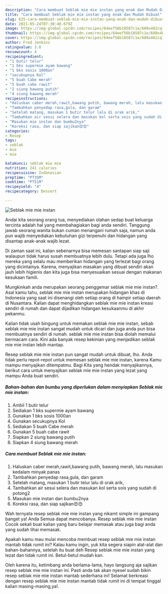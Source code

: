 ```yaml
---
description: "Cara membuat Seblak mie mie instan yang enak dan Mudah Dibuat"
title: "Cara membuat Seblak mie mie instan yang enak dan Mudah Dibuat"
slug: 625-cara-membuat-seblak-mie-mie-instan-yang-enak-dan-mudah-dibuat
date: 2021-05-24T07:30:40.679Z
image: https://img-global.cpcdn.com/recipes/64eef56b18587c1e/680x482cq70/seblak-mie-mie-instan-foto-resep-utama.jpg
thumbnail: https://img-global.cpcdn.com/recipes/64eef56b18587c1e/680x482cq70/seblak-mie-mie-instan-foto-resep-utama.jpg
cover: https://img-global.cpcdn.com/recipes/64eef56b18587c1e/680x482cq70/seblak-mie-mie-instan-foto-resep-utama.jpg
author: Fred Jenkins
ratingvalue: 3.8
reviewcount: 4
recipeingredient:
- "1 butir telur"
- "1 bks supermie ayam bawang"
- "1 bks sosis 1000an"
- "secukupnya Kol"
- "5 buah Cabe merah"
- "5 buah cabe rawit"
- "2 siung bawang putih"
- "4 siung bawang merah"
recipeinstructions:
- "Haluskan caber merah,rawit,bawang putih, bawang merah, lalu masukan kedalam minyak panas"
- "Tambahkan penyedap rasa,gula, dan garam"
- "Setelah matang, masukan 1 butir telur lalu di orak arik,"
- "Tambahkan air sesui selera dan masukan kol serta sois yang sudah di potong2"
- "Masukan mie instan dan bumbu2nya"
- "Koreksi rasa, dan siap sajikan😍😍"
categories:
- Resep
tags:
- seblak
- mie
- mie

katakunci: seblak mie mie 
nutrition: 241 calories
recipecuisine: Indonesian
preptime: "PT35M"
cooktime: "PT51M"
recipeyield: "4"
recipecategory: Dessert

---
```



![Seblak mie mie instan](https://img-global.cpcdn.com/recipes/64eef56b18587c1e/680x482cq70/seblak-mie-mie-instan-foto-resep-utama.jpg)

Andai kita seorang orang tua, menyediakan olahan sedap buat keluarga tercinta adalah hal yang membahagiakan bagi anda sendiri. Tanggung jawab seorang  wanita bukan cuman menangani rumah saja, namun anda pun wajib menyediakan kebutuhan gizi terpenuhi dan hidangan yang disantap anak-anak wajib lezat.

Di zaman  saat ini, kalian sebenarnya bisa memesan santapan siap saji walaupun tidak harus susah membuatnya lebih dulu. Tetapi ada juga lho mereka yang selalu mau memberikan hidangan yang terlezat bagi orang yang dicintainya. Karena, menyajikan masakan yang dibuat sendiri akan jauh lebih higienis dan kita juga bisa menyesuaikan sesuai dengan makanan kesukaan famili. 



Mungkinkah anda merupakan seorang penggemar seblak mie mie instan?. Asal kamu tahu, seblak mie mie instan merupakan hidangan khas di Indonesia yang saat ini disenangi oleh setiap orang di hampir setiap daerah di Nusantara. Kalian dapat menghidangkan seblak mie mie instan kreasi sendiri di rumah dan dapat dijadikan hidangan kesukaanmu di akhir pekanmu.

Kalian tidak usah bingung untuk memakan seblak mie mie instan, sebab seblak mie mie instan sangat mudah untuk dicari dan juga anda pun bisa membuatnya sendiri di rumah. seblak mie mie instan bisa diolah memalui bermacam cara. Kini ada banyak resep kekinian yang menjadikan seblak mie mie instan lebih mantap.

Resep seblak mie mie instan pun sangat mudah untuk dibuat, lho. Anda tidak perlu repot-repot untuk memesan seblak mie mie instan, karena Kamu mampu menyajikan ditempatmu. Bagi Kita yang hendak menyajikannya, berikut cara untuk menyajikan seblak mie mie instan yang lezat yang mampu Anda buat sendiri.

<!--inarticleads1-->

##### Bahan-bahan dan bumbu yang diperlukan dalam menyiapkan Seblak mie mie instan:

1. Ambil 1 butir telur
1. Sediakan 1 bks supermie ayam bawang
1. Gunakan 1 bks sosis 1000an
1. Gunakan secukupnya Kol
1. Sediakan 5 buah Cabe merah
1. Gunakan 5 buah cabe rawit
1. Siapkan 2 siung bawang putih
1. Siapkan 4 siung bawang merah




<!--inarticleads2-->

##### Cara membuat Seblak mie mie instan:

1. Haluskan caber merah,rawit,bawang putih, bawang merah, lalu masukan kedalam minyak panas
1. Tambahkan penyedap rasa,gula, dan garam
1. Setelah matang, masukan 1 butir telur lalu di orak arik,
1. Tambahkan air sesui selera dan masukan kol serta sois yang sudah di potong2
1. Masukan mie instan dan bumbu2nya
1. Koreksi rasa, dan siap sajikan😍😍




Wah ternyata resep seblak mie mie instan yang nikamt simple ini gampang banget ya! Anda Semua dapat mencobanya. Resep seblak mie mie instan Cocok sekali buat kalian yang baru belajar memasak atau juga bagi anda yang sudah lihai memasak.

Apakah kamu mau mulai mencoba membuat resep seblak mie mie instan mantab tidak rumit ini? Kalau kamu ingin, yuk kita segera siapin alat-alat dan bahan-bahannya, setelah itu buat deh Resep seblak mie mie instan yang lezat dan tidak rumit ini. Betul-betul mudah kan. 

Oleh karena itu, ketimbang anda berlama-lama, hayo langsung aja sajikan resep seblak mie mie instan ini. Pasti anda tak akan nyesel sudah bikin resep seblak mie mie instan mantab sederhana ini! Selamat berkreasi dengan resep seblak mie mie instan mantab tidak rumit ini di tempat tinggal kalian masing-masing,ya!.

